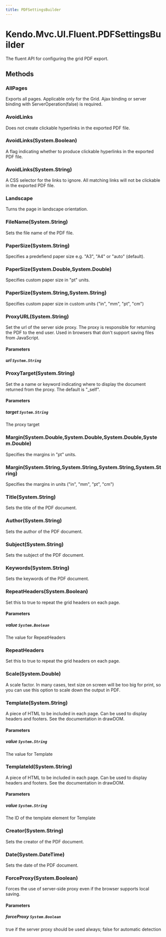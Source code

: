 ```yaml
---
title: PDFSettingsBuilder
---
```


# Kendo.Mvc.UI.Fluent.PDFSettingsBuilder
The fluent API for configuring the grid PDF export.




## Methods


### AllPages
Exports all pages. Applicable only for the Grid. Ajax binding or server binding with ServerOperation(false) is required.





### AvoidLinks
Does not create clickable hyperlinks in the exported PDF file.





### AvoidLinks(System.Boolean)
A flag indicating whether to produce clickable hyperlinks in the exported PDF file.





### AvoidLinks(System.String)
A CSS selector for the links to ignore. All matching links will not be clickable in the exported PDF file.





### Landscape
Turns the page in landscape orientation.





### FileName(System.String)
Sets the file name of the PDF file.





### PaperSize(System.String)
Specifies a predefiend paper size e.g. "A3", "A4" or "auto" (default).





### PaperSize(System.Double,System.Double)
Specifies custom paper size in "pt" units.





### PaperSize(System.String,System.String)
Specifies custom paper size in custom units ("in", "mm", "pt", "cm")





### ProxyURL(System.String)
Set the url of the server side proxy. The proxy is responsible for returning the PDF to the end user. Used in browsers that don't support saving files from JavaScript.


#### Parameters

##### url `System.String`






### ProxyTarget(System.String)
Set the a name or keyword indicating where to display the document returned from the proxy.
            The default is "_self".


#### Parameters

##### target `System.String`
The proxy target





### Margin(System.Double,System.Double,System.Double,System.Double)
Specifies the margins in "pt" units.





### Margin(System.String,System.String,System.String,System.String)
Specifies the margins in units ("in", "mm", "pt", "cm")





### Title(System.String)
Sets the title of the PDF document.





### Author(System.String)
Sets the author of the PDF document.





### Subject(System.String)
Sets the subject of the PDF document.





### Keywords(System.String)
Sets the keywords of the PDF document.





### RepeatHeaders(System.Boolean)
Set this to true to repeat the grid headers on each page.


#### Parameters

##### value `System.Boolean`
The value for RepeatHeaders





### RepeatHeaders
Set this to true to repeat the grid headers on each page.





### Scale(System.Double)
A scale factor. In many cases, text size on screen will be too big for print, so you can use this option to scale down the output in PDF.





### Template(System.String)
A piece of HTML to be included in each page.  Can be used to display headers and footers.  See the documentation in drawDOM.


#### Parameters

##### value `System.String`
The value for Template





### TemplateId(System.String)
A piece of HTML to be included in each page.  Can be used to display headers and footers.  See the documentation in drawDOM.


#### Parameters

##### value `System.String`
The ID of the template element for Template





### Creator(System.String)
Sets the creator of the PDF document.





### Date(System.DateTime)
Sets the date of the PDF document.





### ForceProxy(System.Boolean)
Forces the use of server-side proxy even if the browser supports local saving.


#### Parameters

##### forceProxy `System.Boolean`
true if the server proxy should be used always; false for automatic detection






